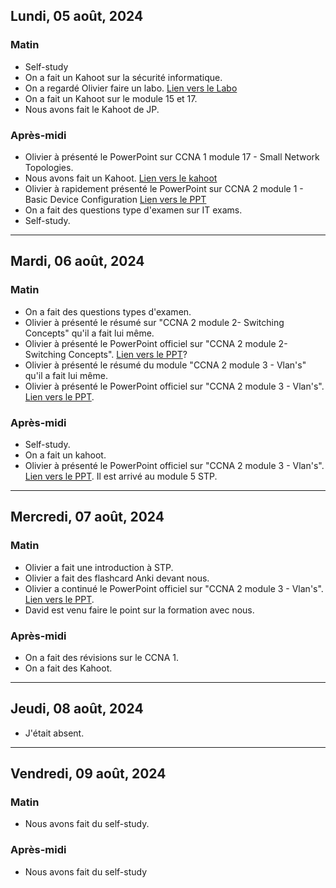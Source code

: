 
## Lundi, 05 août, 2024 

### Matin
- Self-study
- On a fait un Kahoot sur la sécurité informatique.
- On a regardé Olivier faire un labo. [Lien vers le Labo](https://drive.google.com/file/d/1RuEPVHDm2cn_LZUuj1MRkV6-BCEnZdIf/view?usp=sharing)
- On a fait un Kahoot sur le module 15 et 17. 
- Nous avons fait le Kahoot de JP. 

### Après-midi
- Olivier à présenté le PowerPoint sur CCNA 1 module 17 - Small Network Topologies.
- Nous avons fait un Kahoot. [Lien vers le kahoot](https://create.kahoot.it/share/module-17/27782266-8f07-47cd-be65-116d442a7ac2)
- Olivier à rapidement présenté le PowerPoint sur CCNA 2 module 1 - Basic Device  Configuration [Lien vers le PPT](https://docs.google.com/presentation/d/1-gz-VuD6hBRxEGdLdeyLVYTG9WVqtbH1/edit?usp=sharing&ouid=107882186599568955026&rtpof=true&sd=true)
- On a fait des questions type d'examen sur IT exams.
- Self-study.

---

## Mardi, 06 août, 2024 

### Matin
- On a fait des questions types d'examen.
- Olivier à présenté le résumé sur "CCNA 2 module 2- Switching Concepts" qu'il a fait lui même. 
- Olivier à présenté le PowerPoint officiel sur "CCNA 2 module 2- Switching Concepts". [Lien vers le PPT](https://docs.google.com/presentation/d/1_em0sYK7OJmrESyA-RwWSXfcW-B2SNnm/edit?usp=sharing&ouid=107882186599568955026&rtpof=true&sd=true)?
- Olivier à présenté le résumé du module "CCNA 2 module 3 - Vlan's" qu'il a fait lui même.
- Olivier à présenté le PowerPoint officiel sur "CCNA 2 module 3 - Vlan's".  [Lien vers le PPT](https://docs.google.com/presentation/d/1Mvr1c22A5Zbbel5Rs1VS-CqhmF31elut/edit?usp=sharing&ouid=107882186599568955026&rtpof=true&sd=true).

### Après-midi
- Self-study.
- On a fait un kahoot.
- Olivier à présenté le PowerPoint officiel sur "CCNA 2 module 3 - Vlan's".  [Lien vers le PPT](https://docs.google.com/presentation/d/1Mvr1c22A5Zbbel5Rs1VS-CqhmF31elut/edit?usp=sharing&ouid=107882186599568955026&rtpof=true&sd=true). Il est arrivé au module 5 STP. 

---

## Mercredi, 07 août, 2024 
### Matin
- Olivier a fait une introduction à STP.
- Olivier a fait des flashcard Anki devant nous.
- Olivier a continué le PowerPoint officiel sur "CCNA 2 module 3 - Vlan's".  [Lien vers le PPT](https://docs.google.com/presentation/d/1Mvr1c22A5Zbbel5Rs1VS-CqhmF31elut/edit?usp=sharing&ouid=107882186599568955026&rtpof=true&sd=true). 
- David est venu faire le point sur la formation avec nous.

### Après-midi
- On a fait des révisions sur le CCNA 1.
- On a fait des Kahoot.


---

## Jeudi, 08 août, 2024 
- J'était absent.

---
## Vendredi, 09 août, 2024 
### Matin
- Nous avons fait du self-study.
### Après-midi
- Nous avons fait du self-study